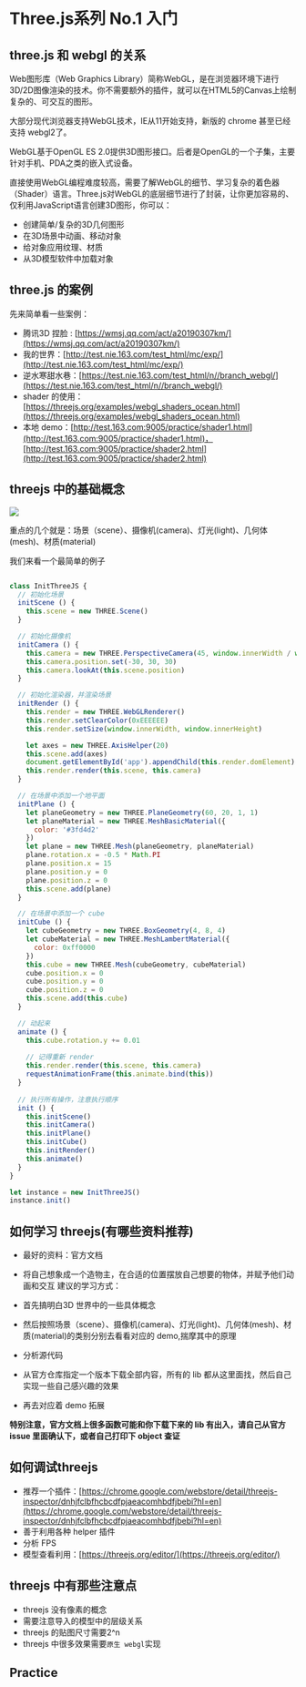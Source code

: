 # Three.js系列 No.1 入门

## three.js 和 webgl 的关系

Web图形库（Web Graphics Library）简称WebGL，是在浏览器环境下进行3D/2D图像渲染的技术。你不需要额外的插件，就可以在HTML5的Canvas上绘制复杂的、可交互的图形。

大部分现代浏览器支持WebGL技术，IE从11开始支持，新版的 chrome 甚至已经支持 webgl2了。

WebGL基于OpenGL ES 2.0提供3D图形接口。后者是OpenGL的一个子集，主要针对手机、PDA之类的嵌入式设备。

直接使用WebGL编程难度较高，需要了解WebGL的细节、学习复杂的着色器（Shader）语言。Three.js对WebGL的底层细节进行了封装，让你更加容易的、仅利用JavaScript语言创建3D图形，你可以：

- 创建简单/复杂的3D几何图形
- 在3D场景中动画、移动对象
- 给对象应用纹理、材质
- 从3D模型软件中加载对象

## three.js 的案例

先来简单看一些案例：

- 腾讯3D 捏脸 : [https://wmsj.qq.com/act/a20190307km/](https://wmsj.qq.com/act/a20190307km/)
- 我的世界：[http://test.nie.163.com/test_html/mc/exp/](http://test.nie.163.com/test_html/mc/exp/)
- 逆水寒甜水巷：[https://test.nie.163.com/test_html/n//branch_webgl/](https://test.nie.163.com/test_html/n//branch_webgl/)
- shader 的使用：[https://threejs.org/examples/webgl_shaders_ocean.html](https://threejs.org/examples/webgl_shaders_ocean.html)
- 本地 demo：[http://test.163.com:9005/practice/shader1.html](http://test.163.com:9005/practice/shader1.html)，[http://test.163.com:9005/practice/shader2.html](http://test.163.com:9005/practice/shader2.html)


## threejs 中的基础概念

![](http://davidscottlyons.com/threejs-intro/images/node-map.png)

重点的几个就是：场景（scene）、摄像机(camera)、灯光(light)、几何体(mesh)、材质(material)

我们来看一个最简单的例子

```js

class InitThreeJS {
  // 初始化场景
  initScene () {
    this.scene = new THREE.Scene()
  }

  // 初始化摄像机
  initCamera () {
    this.camera = new THREE.PerspectiveCamera(45, window.innerWidth / window.innerHeight, 0.1, 1000)
    this.camera.position.set(-30, 30, 30)
    this.camera.lookAt(this.scene.position)
  }

  // 初始化渲染器，并渲染场景
  initRender () {
    this.render = new THREE.WebGLRenderer()
    this.render.setClearColor(0xEEEEEE)
    this.render.setSize(window.innerWidth, window.innerHeight)

    let axes = new THREE.AxisHelper(20)
    this.scene.add(axes)
    document.getElementById('app').appendChild(this.render.domElement)
    this.render.render(this.scene, this.camera)
  }

  // 在场景中添加一个地平面
  initPlane () {
    let planeGeometry = new THREE.PlaneGeometry(60, 20, 1, 1)
    let planeMaterial = new THREE.MeshBasicMaterial({
      color: '#3fd4d2'
    })
    let plane = new THREE.Mesh(planeGeometry, planeMaterial)
    plane.rotation.x = -0.5 * Math.PI
    plane.position.x = 15
    plane.position.y = 0
    plane.position.z = 0
    this.scene.add(plane)
  }

  // 在场景中添加一个 cube
  initCube () {
    let cubeGeometry = new THREE.BoxGeometry(4, 8, 4)
    let cubeMaterial = new THREE.MeshLambertMaterial({
      color: 0xff0000
    })
    this.cube = new THREE.Mesh(cubeGeometry, cubeMaterial)
    cube.position.x = 0
    cube.position.y = 0
    cube.position.z = 0
    this.scene.add(this.cube)
  }

  // 动起来
  animate () {
    this.cube.rotation.y += 0.01
 
    // 记得重新 render
    this.render.render(this.scene, this.camera)
    requestAnimationFrame(this.animate.bind(this))
  }
  
  // 执行所有操作，注意执行顺序
  init () {
    this.initScene()
    this.initCamera()
    this.initPlane()
    this.initCube()
    this.initRender()
    this.animate()
  }
}

let instance = new InitThreeJS()
instance.init()
```

## 如何学习 threejs(有哪些资料推荐)

- 最好的资料：官方文档
- 将自己想象成一个造物主，在合适的位置摆放自己想要的物体，并赋予他们动画和交互
建议的学习方式：

- 首先搞明白3D 世界中的一些具体概念
- 然后按照场景（scene）、摄像机(camera)、灯光(light)、几何体(mesh)、材质(material)的类别分别去看看对应的 demo,揣摩其中的原理
- 分析源代码
- 从官方仓库指定一个版本下载全部内容，所有的 lib 都从这里面找，然后自己实现一些自己感兴趣的效果
- 再去对应着 demo 拓展

**特别注意，官方文档上很多函数可能和你下载下来的 lib 有出入，请自己从官方issue 里面确认下，或者自己打印下 object 查证**

## 如何调试threejs
- 推荐一个插件：[https://chrome.google.com/webstore/detail/threejs-inspector/dnhjfclbfhcbcdfpjaeacomhbdfjbebi?hl=en](https://chrome.google.com/webstore/detail/threejs-inspector/dnhjfclbfhcbcdfpjaeacomhbdfjbebi?hl=en)
- 善于利用各种 helper 插件
- 分析 FPS
- 模型查看利用：[https://threejs.org/editor/](https://threejs.org/editor/)

## threejs 中有那些注意点
- threejs 没有像素的概念
- 需要注意导入的模型中的层级关系
- threejs 的贴图尺寸需要2^n
- threejs 中很多效果需要`原生 webgl`实现

## Practice
